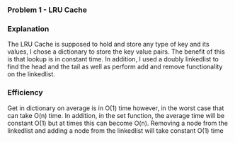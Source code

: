### Problem 1 - LRU Cache

### Explanation

The LRU Cache is supposed to hold and store any type of key and its values, I chose a dictionary to store the key value pairs. The benefit of this is that lookup is in constant time. In addition, I used a doubly linkedlist to find the head and the tail as well as perform add and remove functionality on the linkedlist.

### Efficiency

Get in dictionary on average is in O(1) time however, in the worst case that can take O(n) time. In addition, in the set function, the average time will be constant O(1) but at times this can become O(n). Removing a node from the linkedlist and adding a node from the linkedlist will take constant O(1) time




